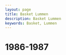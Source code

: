 ```yaml
---
layout: page
title: Basket Lummen
description: Basket Lummen
keywords: Basket, Lummen
---
```


# 1986-1987



